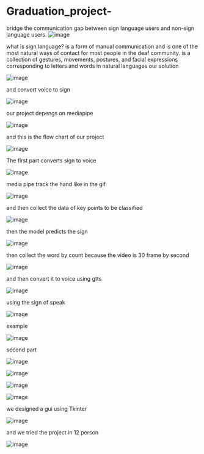 # Graduation_project-
bridge the communication gap between sign language users and non-sign language users.
![image](https://github.com/Ali-Abozaid/Graduation_project-/assets/69512058/ecfaf430-552f-4ae5-b514-a0a12b0d54fd)

what is sign language?
is a form of manual communication and is one of the most natural ways of contact for most people in the deaf community.
is a collection of gestures, movements, postures, and facial expressions corresponding to letters and words in natural languages
our solution

![image](https://github.com/Ali-Abozaid/Graduation_project-/assets/69512058/350c0123-1ee0-47e0-b142-07c8bf3efa8c)

and convert voice to sign 

![image](https://github.com/Ali-Abozaid/Graduation_project-/assets/69512058/b30513c0-33c7-4d1a-82a2-4a49dc6a74ef)

our project depengs on mediapipe

![image](https://github.com/Ali-Abozaid/Graduation_project-/assets/69512058/e70aef54-a869-4ff7-8749-18233fd8cc3e)

and this is the flow chart of our project 

![image](https://github.com/Ali-Abozaid/Graduation_project-/assets/69512058/05f31db4-d861-44ce-8fff-81b714466ffc)

The first part converts sign to voice 

![image](https://github.com/Ali-Abozaid/Graduation_project-/assets/69512058/d62b2c18-49e1-4c49-b02c-060536513bbf)

media pipe track the hand like in the gif

![image](https://github.com/Ali-Abozaid/Graduation_project-/assets/69512058/e3bb233e-765b-40f3-86fe-2882f2043b22)

and then collect the data of key points to be classified 

![image](https://github.com/Ali-Abozaid/Graduation_project-/assets/69512058/165d4f97-c90b-4bd9-aba9-92257b3a59a8)

then the model predicts the sign 

![image](https://github.com/Ali-Abozaid/Graduation_project-/assets/69512058/d4d5c4d3-322b-4692-b017-469385f6adc6)

then collect the word by count because the video is 30 frame by second

![image](https://github.com/Ali-Abozaid/Graduation_project-/assets/69512058/bebc3e34-e972-443c-8a96-4e96599897c9)

and then convert it to voice using gtts

![image](https://github.com/Ali-Abozaid/Graduation_project-/assets/69512058/0650d8d7-94f1-4c31-b825-d6f2f3f5bb4b)

using the sign of speak 

![image](https://github.com/Ali-Abozaid/Graduation_project-/assets/69512058/63a10ceb-33e2-46d9-a846-a961b618ecc4)

example

![image](https://github.com/Ali-Abozaid/Graduation_project-/assets/69512058/03a8507b-ab8a-45af-801d-020b3d0a63fe)

second part 

![image](https://github.com/Ali-Abozaid/Graduation_project-/assets/69512058/5413642a-807b-42e0-a949-ecce8f36b8f9)

![image](https://github.com/Ali-Abozaid/Graduation_project-/assets/69512058/7b151378-1423-4d54-a815-dfe27dde9373)

![image](https://github.com/Ali-Abozaid/Graduation_project-/assets/69512058/f1f587c9-921f-471f-99d1-bf6df594aee8)

![image](https://github.com/Ali-Abozaid/Graduation_project-/assets/69512058/6ad97d37-99cc-420f-bde1-f004e771e0a6)

we designed a gui using Tkinter

![image](https://github.com/Ali-Abozaid/Graduation_project-/assets/69512058/3dfd2cab-9a9b-4cf3-8e14-6188d66ff746)

 and we tried the project in 12 person 

![image](https://github.com/Ali-Abozaid/Graduation_project-/assets/69512058/02e91716-2169-4113-ac2b-1411986365fe)












